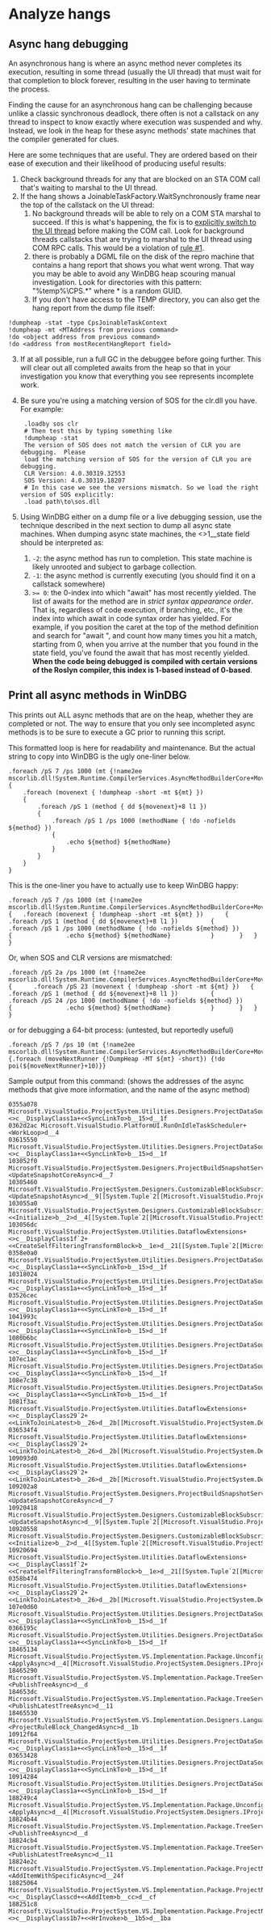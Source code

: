 Analyze hangs
====================

## Async hang debugging

An asynchronous hang is where an async method never completes its execution,
resulting in some thread (usually the UI thread) that must wait for that completion
to block forever, resulting in the user having to terminate the process.

Finding the cause for an asynchronous hang can be challenging because unlike a
classic synchronous deadlock, there often is not a callstack on any thread to
inspect to know exactly where execution was suspended and why. Instead, we look
in the heap for these async methods' state machines that the compiler generated
for clues. 

Here are some techniques that are useful. They are ordered based on their ease
of execution and their likelihood of producing useful results:

1. Check background threads for any that are blocked on an STA COM call that's waiting to marshal to the UI thread. 
2. If the hang shows a JoinableTaskFactory.WaitSynchronously frame near the top of the callstack on the UI thread:
   1. No background threads will be able to rely on a COM STA marshal to succeed. If this is what's happening, the fix is to [explicitly switch to the UI thread][SwitchToMainThreadAsync] before making the COM call. Look for background threads callstacks that are trying to marshal to the UI thread using COM RPC calls. This would be a violation of [rule #1][Rule1].
   2. there is probably a DGML file on the disk of the repro machine that contains a hang report that shows you what went wrong. That way you may be able to avoid any WinDBG heap scouring manual investigation. Look for directories with this pattern: "%temp%\CPS.*" where * is a random GUID.
   3. If you don't have access to the TEMP directory, you can also get the hang report from the dump file itself:
 ```
!dumpheap -stat -type CpsJoinableTaskContext
!dumpheap -mt <MTAddress from previous command>
!do <object address from previous command>
!do <address from mostRecentHangReport field>
```
3. If at all possible, run a full GC in the debuggee before going further. This will clear out all completed awaits from the heap so that in your investigation you know that everything you see represents incomplete work.
4. Be sure you're using a matching version of SOS for the clr.dll you have. For example: 

        .loadby sos clr
        # Then test this by typing something like 
        !dumpheap -stat
        The version of SOS does not match the version of CLR you are debugging.  Please
        load the matching version of SOS for the version of CLR you are debugging.
        CLR Version: 4.0.30319.32553
        SOS Version: 4.0.30319.18207
        # In this case we see the versions mismatch. So we load the right version of SOS explicitly:
        .load path\to\sos.dll

5. Using WinDBG either on a dump file or a live debugging session, use the technique described in the next section to dump all async state machines.
When dumping async state machines, the <>1__state field should be interpreted as:
   1. `-2`: the async method has run to completion. This state machine is likely unrooted and subject to garbage collection.
   2. `-1`: the async method is currently executing (you should find it on a callstack somewhere)
   3. `>= 0`: the 0-index into which "await" has most recently yielded. The list of awaits for the method are in *strict syntax appearance order*. That is, regardless of code execution, if branching, etc., it's the index into which await in code syntax order has yielded. For example, if you position the caret at the top of the method definition and search for "await ", and count how many times you hit a match, starting from 0, when you arrive at the number that you found in the state field, you've found the await that has most recently yielded.
**When the code being debugged is compiled with certain versions of the Roslyn compiler, this index is 1-based instead of 0-based**.

## Print all async methods in WinDBG

This prints out ALL async methods that are on the heap, whether they
are completed or not. The way to ensure that you only see incompleted 
async methods is to be sure to execute a GC prior to running this script.

This formatted loop is here for readability and maintenance.  But the
actual string to copy into WinDBG is the ugly one-liner below.

    .foreach /pS 7 /ps 1000 (mt {!name2ee
    mscorlib.dll!System.Runtime.CompilerServices.AsyncMethodBuilderCore+MoveNextRunner})
    {
        .foreach (movenext { !dumpheap -short -mt ${mt} })
        {
            .foreach /pS 1 (method { dd ${movenext}+8 l1 })
            {
                .foreach /pS 1 /ps 1000 (methodName { !do -nofields ${method} })
                {
                    .echo ${method} ${methodName}
                }
            }
        }
    }

This is the one-liner you have to actually use to keep WinDBG happy:

    .foreach /pS 7 /ps 1000 (mt {!name2ee mscorlib.dll!System.Runtime.CompilerServices.AsyncMethodBuilderCore+MoveNextRunner})  {  	.foreach (movenext { !dumpheap -short -mt ${mt} })  	{  		.foreach /pS 1 (method { dd ${movenext}+8 l1 })  		{  			.foreach /pS 1 /ps 1000 (methodName { !do -nofields ${method} })  			{  				.echo ${method} ${methodName}  			}  		}  	}  }  

Or, when SOS and CLR versions are mismatched:

    .foreach /pS 2a /ps 1000 (mt {!name2ee mscorlib.dll!System.Runtime.CompilerServices.AsyncMethodBuilderCore+MoveNextRunner})  {  	.foreach /pS 23 (movenext { !dumpheap -short -mt ${mt} })  	{  		.foreach /pS 1 (method { dd ${movenext}+8 l1 })  		{  			.foreach /pS 24 /ps 1000 (methodName { !do -nofields ${method} })  			{  				.echo ${method} ${methodName}  			}  		}  	}  }  

or for debugging a 64-bit process: (untested, but reportedly useful)

    .foreach /pS 7 /ps 10 (mt {!name2ee mscorlib.dll!System.Runtime.CompilerServices.AsyncMethodBuilderCore+MoveNextRunner}) {.foreach (moveNextRunner {!DumpHeap -MT ${mt} -short}) {!do poi(${moveNextRunner}+10)}}

Sample output from this command: (shows the addresses of the async methods
that give more information, and the name of the async method)

    0355a078 Microsoft.VisualStudio.ProjectSystem.Utilities.Designers.ProjectDataSources+<>c__DisplayClass1a+<<SyncLinkTo>b__15>d__1f
    0362d2ac Microsoft.VisualStudio.PlatformUI.RunOnIdleTaskScheduler+<WorkLoop>d__4
    03615550 Microsoft.VisualStudio.ProjectSystem.Utilities.Designers.ProjectDataSources+<>c__DisplayClass1a+<<SyncLinkTo>b__15>d__1f
    103052f0 Microsoft.VisualStudio.ProjectSystem.Designers.ProjectBuildSnapshotService+<UpdateSnapshotCoreAsync>d__7
    10305460 Microsoft.VisualStudio.ProjectSystem.Designers.CustomizableBlockSubscriberBase`3+<UpdateSnapshotAsync>d__9[[System.Tuple`2[[Microsoft.VisualStudio.ProjectSystem.Designers.IProjectVersionedValue`1[[Microsoft.VisualStudio.ProjectSystem.Designers.IProjectSnapshot,
    103055a0 Microsoft.VisualStudio.ProjectSystem.Designers.CustomizableBlockSubscriberBase`3+<<Initialize>b__2>d__4[[System.Tuple`2[[Microsoft.VisualStudio.ProjectSystem.Designers.IProjectVersionedValue`1[[Microsoft.VisualStudio.ProjectSystem.Designers.IProjectSnapshot,
    103056dc Microsoft.VisualStudio.ProjectSystem.Utilities.DataflowExtensions+<>c__DisplayClass1f`2+<<CreateSelfFilteringTransformBlock>b__1e>d__21[[System.Tuple`2[[Microsoft.VisualStudio.ProjectSystem.Designers.IProjectVersionedValue`1[[Microsoft.VisualStudio.ProjectSystem.Designers.IProjectSnapshot,
    0358e0a0 Microsoft.VisualStudio.ProjectSystem.Utilities.Designers.ProjectDataSources+<>c__DisplayClass1a+<<SyncLinkTo>b__15>d__1f
    10318024 Microsoft.VisualStudio.ProjectSystem.Utilities.Designers.ProjectDataSources+<>c__DisplayClass1a+<<SyncLinkTo>b__15>d__1f
    03526cec Microsoft.VisualStudio.ProjectSystem.Utilities.Designers.ProjectDataSources+<>c__DisplayClass1a+<<SyncLinkTo>b__15>d__1f
    1041993c Microsoft.VisualStudio.ProjectSystem.Utilities.Designers.ProjectDataSources+<>c__DisplayClass1a+<<SyncLinkTo>b__15>d__1f
    1080b6bc Microsoft.VisualStudio.ProjectSystem.Utilities.Designers.ProjectDataSources+<>c__DisplayClass1a+<<SyncLinkTo>b__15>d__1f
    107ec1ac Microsoft.VisualStudio.ProjectSystem.Utilities.Designers.ProjectDataSources+<>c__DisplayClass1a+<<SyncLinkTo>b__15>d__1f
    108e7c38 Microsoft.VisualStudio.ProjectSystem.Utilities.Designers.ProjectDataSources+<>c__DisplayClass1a+<<SyncLinkTo>b__15>d__1f
    1081f3ac Microsoft.VisualStudio.ProjectSystem.Utilities.DataflowExtensions+<>c__DisplayClass29`2+<<LinkToJoinLatest>b__26>d__2b[[Microsoft.VisualStudio.ProjectSystem.Designers.IProjectVersionedValue`1[[Microsoft.VisualStudio.ProjectSystem.Designers.IProjectSnapshot,
    036534f4 Microsoft.VisualStudio.ProjectSystem.Utilities.DataflowExtensions+<>c__DisplayClass29`2+<<LinkToJoinLatest>b__26>d__2b[[Microsoft.VisualStudio.ProjectSystem.Designers.IProjectVersionedValue`1[[Microsoft.VisualStudio.ProjectSystem.Designers.IProjectSnapshot,
    109093d0 Microsoft.VisualStudio.ProjectSystem.Utilities.DataflowExtensions+<>c__DisplayClass29`2+<<LinkToJoinLatest>b__26>d__2b[[Microsoft.VisualStudio.ProjectSystem.Designers.IProjectVersionedValue`1[[Microsoft.VisualStudio.ProjectSystem.Designers.IProjectSnapshot,
    109202a8 Microsoft.VisualStudio.ProjectSystem.Designers.ProjectBuildSnapshotService+<UpdateSnapshotCoreAsync>d__7
    10920418 Microsoft.VisualStudio.ProjectSystem.Designers.CustomizableBlockSubscriberBase`3+<UpdateSnapshotAsync>d__9[[System.Tuple`2[[Microsoft.VisualStudio.ProjectSystem.Designers.IProjectVersionedValue`1[[Microsoft.VisualStudio.ProjectSystem.Designers.IProjectSnapshot,
    10920558 Microsoft.VisualStudio.ProjectSystem.Designers.CustomizableBlockSubscriberBase`3+<<Initialize>b__2>d__4[[System.Tuple`2[[Microsoft.VisualStudio.ProjectSystem.Designers.IProjectVersionedValue`1[[Microsoft.VisualStudio.ProjectSystem.Designers.IProjectSnapshot,
    10920694 Microsoft.VisualStudio.ProjectSystem.Utilities.DataflowExtensions+<>c__DisplayClass1f`2+<<CreateSelfFilteringTransformBlock>b__1e>d__21[[System.Tuple`2[[Microsoft.VisualStudio.ProjectSystem.Designers.IProjectVersionedValue`1[[Microsoft.VisualStudio.ProjectSystem.Designers.IProjectSnapshot,
    0358b474 Microsoft.VisualStudio.ProjectSystem.Utilities.DataflowExtensions+<>c__DisplayClass29`2+<<LinkToJoinLatest>b__26>d__2b[[Microsoft.VisualStudio.ProjectSystem.Designers.IProjectVersionedValue`1[[Microsoft.VisualStudio.ProjectSystem.Designers.IProjectSnapshot,
    107e0d60 Microsoft.VisualStudio.ProjectSystem.Utilities.Designers.ProjectDataSources+<>c__DisplayClass1a+<<SyncLinkTo>b__15>d__1f
    0366195c Microsoft.VisualStudio.ProjectSystem.Utilities.Designers.ProjectDataSources+<>c__DisplayClass1a+<<SyncLinkTo>b__15>d__1f
    18465134 Microsoft.VisualStudio.ProjectSystem.VS.Implementation.Package.UnconfiguredProjectHostBridge`3+<ApplyAsync>d__4[[Microsoft.VisualStudio.ProjectSystem.Designers.IProjectVersionedValue`1[[System.Tuple`3[[Microsoft.VisualStudio.ProjectSystem.Designers.IProjectTreeSnapshot,
    18465290 Microsoft.VisualStudio.ProjectSystem.VS.Implementation.Package.TreeService+<PublishTreeAsync>d__d
    184653dc Microsoft.VisualStudio.ProjectSystem.VS.Implementation.Package.TreeService+<PublishLatestTreeAsync>d__11
    18465530 Microsoft.VisualStudio.ProjectSystem.VS.Implementation.Designers.LanguageServiceBase+<ProjectRuleBlock_ChangedAsync>d__1b
    10912f64 Microsoft.VisualStudio.ProjectSystem.Utilities.Designers.ProjectDataSources+<>c__DisplayClass1a+<<SyncLinkTo>b__15>d__1f
    03653428 Microsoft.VisualStudio.ProjectSystem.Utilities.Designers.ProjectDataSources+<>c__DisplayClass1a+<<SyncLinkTo>b__15>d__1f
    10914284 Microsoft.VisualStudio.ProjectSystem.Utilities.Designers.ProjectDataSources+<>c__DisplayClass1a+<<SyncLinkTo>b__15>d__1f
    188249c4 Microsoft.VisualStudio.ProjectSystem.VS.Implementation.Package.UnconfiguredProjectHostBridge`3+<ApplyAsync>d__4[[Microsoft.VisualStudio.ProjectSystem.Designers.IProjectVersionedValue`1[[System.Tuple`3[[Microsoft.VisualStudio.ProjectSystem.Designers.IProjectTreeSnapshot,
    18824b44 Microsoft.VisualStudio.ProjectSystem.VS.Implementation.Package.TreeService+<PublishTreeAsync>d__d
    18824cb4 Microsoft.VisualStudio.ProjectSystem.VS.Implementation.Package.TreeService+<PublishLatestTreeAsync>d__11
    18824e2c Microsoft.VisualStudio.ProjectSystem.VS.Implementation.Package.ProjectNode+<AddItemWithSpecificAsync>d__24f
    18825064 Microsoft.VisualStudio.ProjectSystem.VS.Implementation.Package.ProjectNode+<>c__DisplayClasscd+<<AddItem>b__cc>d__cf
    188251c8 Microsoft.VisualStudio.ProjectSystem.VS.Implementation.Package.ProjectNode+<>c__DisplayClass1b7+<<HrInvoke>b__1b5>d__1ba

 [Rule1]: https://github.com/Microsoft/VSProjectSystem/blob/master/doc/overview/threading_rules.md#1-if-a-method-has-certain-thread-apartment-requirements-sta-or-mta-it-must-either
 [SwitchToMainThreadAsync]: https://github.com/Microsoft/VSProjectSystem/blob/async-hang-debugging/doc/overview/cookbook.md#how-to-switch-to-the-ui-thread
 
